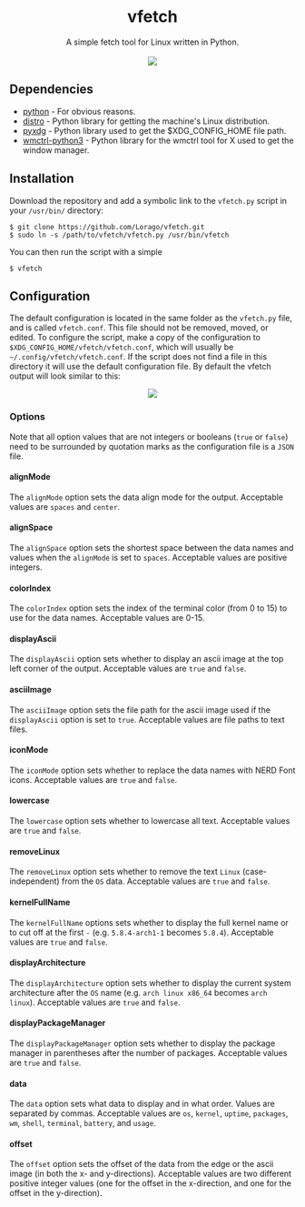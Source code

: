 <h1 align="center">vfetch</h1>
<p align="center">
  A simple fetch tool for Linux written in Python.
  <br><br>
  <img src="https://imgur.com/fBCvikM.png">
</p>

## Dependencies
* [python](https://www.python.org/) - For obvious reasons.
* [distro](https://github.com/nir0s/distro) - Python library for getting the machine's Linux distribution.
* [pyxdg](https://freedesktop.org/wiki/Software/pyxdg/) - Python library used to get the $XDG_CONFIG_HOME file path.
* [wmctrl-python3](https://pypi.org/project/wmctrl-python3/) - Python library for the wmctrl tool for X used to get the window manager.

## Installation
Download the repository and add a symbolic link to the `vfetch.py` script in your `/usr/bin/` directory:

    $ git clone https://github.com/Lorago/vfetch.git
    $ sudo ln -s /path/to/vfetch/vfetch.py /usr/bin/vfetch

You can then run the script with a simple

    $ vfetch

## Configuration
The default configuration is located in the same folder as the `vfetch.py` file, and is called `vfetch.conf`. This file should not be removed, moved, or edited.
To configure the script, make a copy of the configuration to `$XDG_CONFIG_HOME/vfetch/vfetch.conf`, which will usually be `~/.config/vfetch/vfetch.conf`.
If the script does not find a file in this directory it will use the default configuration file. By default the vfetch output will look similar to this:

<p align="center"><img src="https://imgur.com/MphO1Cq.png"></p>

### Options

Note that all option values that are not integers or booleans (`true` or `false`) need to be surrounded by
quotation marks as the configuration file is a `JSON` file.

#### alignMode
The `alignMode` option sets the data align mode for the output. Acceptable values are `spaces` and `center`.

#### alignSpace
The `alignSpace` option sets the shortest space between the data names and values when the `alignMode` is set to
`spaces`. Acceptable values are positive integers.

#### colorIndex
The `colorIndex` option sets the index of the terminal color (from 0 to 15) to use for the data names. Acceptable
values are 0-15.

#### displayAscii
The `displayAscii` option sets whether to display an ascii image at the top left corner of the output. Acceptable
values are `true` and `false`.

#### asciiImage
The `asciiImage` option sets the file path for the ascii image used if the `displayAscii` option is set to `true`.
Acceptable values are file paths to text files.

#### iconMode
The `iconMode` option sets whether to replace the data names with NERD Font icons. Acceptable values are `true` and
`false`.

#### lowercase
The `lowercase` option sets whether to lowercase all text. Acceptable values are `true` and `false`.

#### removeLinux
The `removeLinux` option sets whether to remove the text `Linux` (case-independent) from the `OS` data. Acceptable
values are `true` and `false`.

#### kernelFullName
The `kernelFullName` options sets whether to display the full kernel name or to cut off at the first `-` (e.g.
`5.8.4-arch1-1` becomes `5.8.4`). Acceptable values are `true` and `false`.

#### displayArchitecture
The `displayArchitecture` option sets whether to display the current system architecture after the `OS` name (e.g.
`arch linux x86_64` becomes `arch linux`). Acceptable values are `true` and `false`.

#### displayPackageManager
The `displayPackageManager` option sets whether to display the package manager in parentheses after the number of
packages. Acceptable values are `true` and `false`.

#### data
The `data` option sets what data to display and in what order. Values are separated by commas. Acceptable values
are `os`, `kernel`, `uptime`, `packages`, `wm`, `shell`, `terminal`, `battery`, and `usage`.

#### offset
The `offset` option sets the offset of the data from the edge or the ascii image (in both the x- and y-directions).
Acceptable values are two different positive integer values (one for the offset in the x-direction, and one for the
offset in the y-direction).